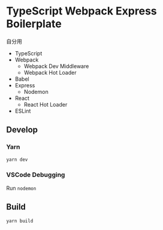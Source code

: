 # TypeScript Webpack Express Boilerplate

自分用

- TypeScript
- Webpack
  - Webpack Dev Middleware
  - Webpack Hot Loader
- Babel
- Express
  - Nodemon
- React
  - React Hot Loader
- ESLint

## Develop

### Yarn

```sh
yarn dev
```

### VSCode Debugging

Run `nodemon`

## Build

```sh
yarn build
```

